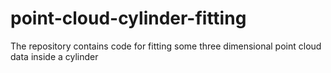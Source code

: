 # point-cloud-cylinder-fitting
The repository contains code for fitting some three dimensional point cloud data inside a cylinder
